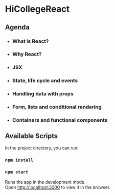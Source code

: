 # HiCollegeReact

## Agenda
* ### What is React?  
* ### Why React? 
* ### JSX 
* ### State, life cycle and events 
* ### Handling data with props
* ### Form, lists and conditional rendering 
* ### Containers and functional components 


## Available Scripts

In the project directory, you can run:
### `npm install`
### `npm start`

Runs the app in the development mode.<br>
Open [http://localhost:3000](http://localhost:3000) to view it in the browser.
